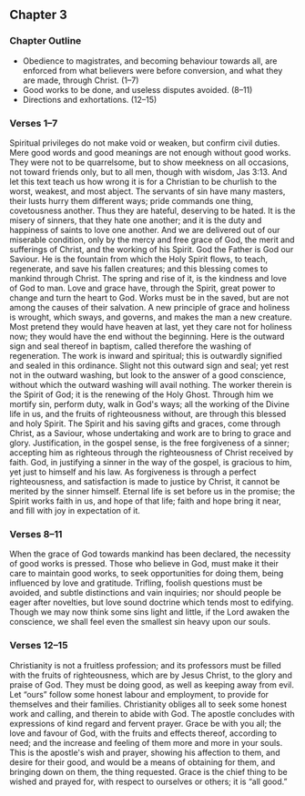 ## Chapter 3

### Chapter Outline

- Obedience to magistrates, and becoming behaviour towards all, are enforced from what believers were before conversion, and what they are made, through Christ. (1–7)
- Good works to be done, and useless disputes avoided. (8–11)
- Directions and exhortations. (12–15)

### Verses 1–7

Spiritual privileges do not make void or weaken, but confirm civil duties. Mere good words and good meanings are not enough without good works. They were not to be quarrelsome, but to show meekness on all occasions, not toward friends only, but to all men, though with wisdom, Jas 3:13. And let this text teach us how wrong it is for a Christian to be churlish to the worst, weakest, and most abject. The servants of sin have many masters, their lusts hurry them different ways; pride commands one thing, covetousness another. Thus they are hateful, deserving to be hated. It is the misery of sinners, that they hate one another; and it is the duty and happiness of saints to love one another. And we are delivered out of our miserable condition, only by the mercy and free grace of God, the merit and sufferings of Christ, and the working of his Spirit. God the Father is God our Saviour. He is the fountain from which the Holy Spirit flows, to teach, regenerate, and save his fallen creatures; and this blessing comes to mankind through Christ. The spring and rise of it, is the kindness and love of God to man. Love and grace have, through the Spirit, great power to change and turn the heart to God. Works must be in the saved, but are not among the causes of their salvation. A new principle of grace and holiness is wrought, which sways, and governs, and makes the man a new creature. Most pretend they would have heaven at last, yet they care not for holiness now; they would have the end without the beginning. Here is the outward sign and seal thereof in baptism, called therefore the washing of regeneration. The work is inward and spiritual; this is outwardly signified and sealed in this ordinance. Slight not this outward sign and seal; yet rest not in the outward washing, but look to the answer of a good conscience, without which the outward washing will avail nothing. The worker therein is the Spirit of God; it is the renewing of the Holy Ghost. Through him we mortify sin, perform duty, walk in God's ways; all the working of the Divine life in us, and the fruits of righteousness without, are through this blessed and holy Spirit. The Spirit and his saving gifts and graces, come through Christ, as a Saviour, whose undertaking and work are to bring to grace and glory. Justification, in the gospel sense, is the free forgiveness of a sinner; accepting him as righteous through the righteousness of Christ received by faith. God, in justifying a sinner in the way of the gospel, is gracious to him, yet just to himself and his law. As forgiveness is through a perfect righteousness, and satisfaction is made to justice by Christ, it cannot be merited by the sinner himself. Eternal life is set before us in the promise; the Spirit works faith in us, and hope of that life; faith and hope bring it near, and fill with joy in expectation of it.

### Verses 8–11

When the grace of God towards mankind has been declared, the necessity of good works is pressed. Those who believe in God, must make it their care to maintain good works, to seek opportunities for doing them, being influenced by love and gratitude. Trifling, foolish questions must be avoided, and subtle distinctions and vain inquiries; nor should people be eager after novelties, but love sound doctrine which tends most to edifying. Though we may now think some sins light and little, if the Lord awaken the conscience, we shall feel even the smallest sin heavy upon our souls.

### Verses 12–15

Christianity is not a fruitless profession; and its professors must be filled with the fruits of righteousness, which are by Jesus Christ, to the glory and praise of God. They must be doing good, as well as keeping away from evil. Let “ours” follow some honest labour and employment, to provide for themselves and their families. Christianity obliges all to seek some honest work and calling, and therein to abide with God. The apostle concludes with expressions of kind regard and fervent prayer. Grace be with you all; the love and favour of God, with the fruits and effects thereof, according to need; and the increase and feeling of them more and more in your souls. This is the apostle's wish and prayer, showing his affection to them, and desire for their good, and would be a means of obtaining for them, and bringing down on them, the thing requested. Grace is the chief thing to be wished and prayed for, with respect to ourselves or others; it is “all good.”

